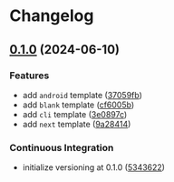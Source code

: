# Changelog

## [0.1.0](https://github.com/mayekukhisa/scaffold-template-collection/compare/v0.1.0...v0.1.0) (2024-06-10)


### Features

* add `android` template ([37059fb](https://github.com/mayekukhisa/scaffold-template-collection/commit/37059fb984ac5638e8a957da20c3db06fa368c5e))
* add `blank` template ([cf6005b](https://github.com/mayekukhisa/scaffold-template-collection/commit/cf6005b33ac88352d4613d35452b6b31b724a89a))
* add `cli` template ([3e0897c](https://github.com/mayekukhisa/scaffold-template-collection/commit/3e0897caf6b2510415d604caeaa185d02df6bbc1))
* add `next` template ([9a28414](https://github.com/mayekukhisa/scaffold-template-collection/commit/9a2841405fe9c70ccbab19bf85e60195d6395071))


### Continuous Integration

* initialize versioning at 0.1.0 ([5343622](https://github.com/mayekukhisa/scaffold-template-collection/commit/53436222bb7dd2cb69ecb90cc5d9886ed941c7c0))
